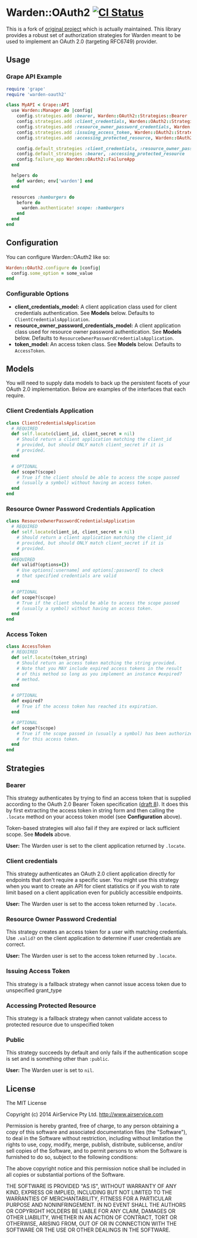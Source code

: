 # Warden::OAuth2 [![CI Status](https://secure.travis-ci.org/opperator/warden-oauth2.png)](http://travis-ci.org/opperator/warden-oauth2)

This is a fork of [original project](https://github.com/opperator/warden-oauth2) which is actually maintained.
This library provides a robust set of authorization strategies for
Warden meant to be used to implement an OAuth 2.0 (targeting RFC6749)
provider.

## Usage

### Grape API Example

```ruby
require 'grape'
require 'warden-oauth2'

class MyAPI < Grape::API
  use Warden::Manager do |config|
    config.strategies.add :bearer, Warden::OAuth2::Strategies::Bearer
    config.strategies.add :client_credentials, Warden::OAuth2::Strategies::ClientCredentials
    config.strategies.add :resource_owner_password_credentials, Warden::OAuth2::Strategies::ResourceOwnerPasswordCredentials
    config.strategies.add :issuing_access_token, Warden::OAuth2::Strategies::IssuingAccessToken
    config.strategies.add :accessing_protected_resource, Warden::OAuth2::Strategies::AccessingProtectedResource

    config.default_strategies :client_credentials, :resource_owner_password_credentials, :issuing_access_token
    config.default_strategies :bearer, :accessing_protected_resource
    config.failure_app Warden::OAuth2::FailureApp
  end

  helpers do
    def warden; env['warden'] end
  end

  resources :hamburgers do
    before do
      warden.authenticate! scope: :hamburgers
    end
  end
end
```

## Configuration

You can configure Warden::OAuth2 like so:

```ruby
Warden::OAuth2.configure do |config|
  config.some_option = some_value
end
```

### Configurable Options

* **client_credentials_model:** A client application class used for client credentials authentication. See **Models** below.
  Defaults to `ClientCredentialsApplication`.
* **resource_owner_password_credentials_model:** A client application class used for resource owner password authentication. See **Models** below.
  Defaults to `ResourceOwnerPasswordCredentialsApplication`.
* **token_model:** An access token class. See **Models** below. Defaults
  to `AccessToken`.

## Models

You will need to supply data models to back up the persistent facets of
your OAuth 2.0 implementation. Below are examples of the interfaces that
each require.

### Client Credentials Application

```ruby
class ClientCredentialsApplication
  # REQUIRED
  def self.locate(client_id, client_secret = nil)
    # Should return a client application matching the client_id
    # provided, but should ONLY match client_secret if it is
    # provided.
  end

  # OPTIONAL
  def scope?(scope)
    # True if the client should be able to access the scope passed
    # (usually a symbol) without having an access token.
  end
end
```

### Resource Owner Password Credentials Application

```ruby
class ResourceOwnerPasswordCredentialsApplication
  # REQUIRED
  def self.locate(client_id, client_secret = nil)
    # Should return a client application matching the client_id
    # provided, but should ONLY match client_secret if it is
    # provided.
  end
  #REQUIRED
  def valid?(options={})
    # Use options[:username] and options[:password] to check
    # that specified credentials are valid
  end

  # OPTIONAL
  def scope?(scope)
    # True if the client should be able to access the scope passed
    # (usually a symbol) without having an access token.
  end
end
```

### Access Token

```ruby
class AccessToken
  # REQUIRED
  def self.locate(token_string)
    # Should return an access token matching the string provided.
    # Note that you MAY include expired access tokens in the result
    # of this method so long as you implement an instance #expired?
    # method.
  end

  # OPTIONAL
  def expired?
    # True if the access token has reached its expiration.
  end

  # OPTIONAL
  def scope?(scope)
    # True if the scope passed in (usually a symbol) has been authorized
    # for this access token.
  end
end
```

## Strategies

### Bearer

This strategy authenticates by trying to find an access token that is
supplied according to the OAuth 2.0 Bearer Token specification
([draft 8][oauth2-bearer]). It does this by first extracting the access
token in string form and then calling the `.locate` method on your
access token model (see **Configuration** above).

Token-based strategies will also fail if they are expired or lack
sufficient scope. See **Models** above.

**User:** The Warden user is set to the client application returned by
`.locate`.

### Client credentials

This strategy authenticates an OAuth 2.0 client application directly for
endpoints that don't require a specific user. You might use this
strategy when you want to create an API for client statistics or if you
wish to rate limit based on a client application even for publicly
accessible endpoints.

**User:** The Warden user is set to the access token returned by `.locate`.

### Resource Owner Password Credential

This strategy creates an access token for a user with matching credentials.
Use `.valid?` on the client application to determine if user credentials are correct.

**User:** The Warden user is set to the access token returned by `.locate`.

### Issuing Access Token

This strategy is a fallback strategy when cannot issue access token due to unspecified grant_type

### Accessing Protected Resource

This strategy is a fallback strategy when cannot validate access to protected resource due to unspecified token

### Public

This strategy succeeds by default and only fails if the authentication
scope is set and is something other than `:public`.

**User:** The Warden user is set to `nil`.

[oauth2]: http://tools.ietf.org/html/draft-ietf-oauth-v2-22
[oauth2-bearer]: http://tools.ietf.org/html/draft-ietf-oauth-v2-bearer-08

## License
The MIT License

Copyright (c) 2014 AirService Pty Ltd. http://www.airservice.com

Permission is hereby granted, free of charge, to any person obtaining a copy
of this software and associated documentation files (the "Software"), to deal
in the Software without restriction, including without limitation the rights
to use, copy, modify, merge, publish, distribute, sublicense, and/or sell
copies of the Software, and to permit persons to whom the Software is
furnished to do so, subject to the following conditions:

The above copyright notice and this permission notice shall be included in
all copies or substantial portions of the Software.

THE SOFTWARE IS PROVIDED "AS IS", WITHOUT WARRANTY OF ANY KIND, EXPRESS OR
IMPLIED, INCLUDING BUT NOT LIMITED TO THE WARRANTIES OF MERCHANTABILITY,
FITNESS FOR A PARTICULAR PURPOSE AND NONINFRINGEMENT. IN NO EVENT SHALL THE
AUTHORS OR COPYRIGHT HOLDERS BE LIABLE FOR ANY CLAIM, DAMAGES OR OTHER
LIABILITY, WHETHER IN AN ACTION OF CONTRACT, TORT OR OTHERWISE, ARISING FROM,
OUT OF OR IN CONNECTION WITH THE SOFTWARE OR THE USE OR OTHER DEALINGS IN
THE SOFTWARE.
